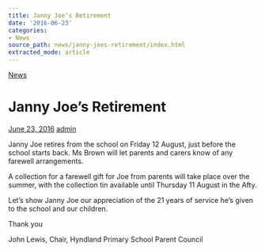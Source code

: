 ```yaml
---
title: Janny Joe’s Retirement
date: '2016-06-23'
categories:
- News
source_path: news/janny-joes-retirement/index.html
extracted_mode: article
---
```

[News](/news/)

# Janny Joe’s Retirement

[June 23, 2016](/news/janny-joes-retirement/) [admin](author/admin/)

Janny Joe retires from the school on Friday 12 August, just before the school starts back. Ms Brown will let parents and carers know of any farewell arrangements.

A collection for a farewell gift for Joe from parents will take place over the summer, with the collection tin available until Thursday 11 August in the Afty.

Let’s show Janny Joe our appreciation of the 21 years of service he’s given to the school and our children.

Thank you

John Lewis, Chair, Hyndland Primary School Parent Council
